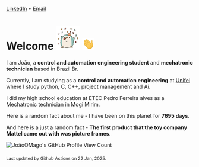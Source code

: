 [LinkedIn](https://www.linkedin.com/in/joão-pedro-gozzoli-b95641301/) &bull;
[Email](joaopedrogozzoli@gmail.com)

# Welcome <img src="happy.gif" height="64px" /> <img src="wave.gif" height="32px" />

I am João, a  **control and automation engineering student** and **mechatronic technician** based in Brazil Br.

Currently, I am studying as a **control and automation engineering** at [Unifei](https://unifei.edu.br) where I study python, C, C++, project management and Ai.

I did my high school education at ETEC Pedro Ferreira alves as a Mechatronic technician in Mogi Mirim.

Here is a random fact about me - I have been on this planet for **7695 days**.

And here is a just a random fact -  **The first product that the toy company Mattel came out with was picture frames**.

![JoãoOMago's GitHub Profile View Count](https://komarev.com/ghpvc/?username=JoaoOMago)

<sub>Last updated by Github Actions on 22 Jan, 2025.</sub>
